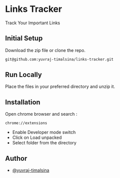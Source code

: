 
# Links Tracker

Track Your Important Links



## Initial Setup

Download the zip file or clone the repo.

```bash
git@github.com:yuvraj-timalsina/links-tracker.git
```
    
## Run Locally

Place the files in your preferred directory and unzip it.



## Installation

Open chrome browser and search :

```
chrome://extensions

```
- Enable Developer mode switch
- Click on Load unpacked
- Select folder from the directory
## Author

- [@yuvraj-timalsina](https://github.com/yuvraj-timalsina)

